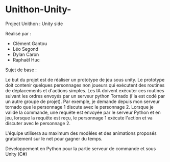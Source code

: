 # Unithon-Unity-
Project Unithon : Unity side

Réalisé par :
- Clément Gantou
- Léo Segond
- Dylan Caron
- Raphaël Huc

Sujet de base :

Le but du projet est de réaliser un prototype de jeu sous unity. Le prototype doit contenir quelques personnages non joueurs qui exécutent des routines de déplacements et d'actions simples. Les IA doivent exécuter ces routines suivant les ordres envoyés par un serveur python Tornado (l'ia est codé par un autre groupe de projet).
Par exemple, je demande depuis mon serveur tornado que le personnage 1 discute avec le personnage 2. Lorsque je valide la commande, une requête est envoyée par le serveur Python et en jeu, lorsque la requête est reçu, le personnage 1 exécute l'action et va discuter avec le personnage 2.

L'équipe utilisera au maximum des modèles et des animations proposés gratuitement sur le net pour gagner du temps.

Développement en Python pour la partie serveur de commande et sous Unity (C#)

